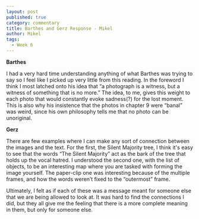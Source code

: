 ```yaml
---
layout: post
published: true
category: commentary
title: Barthes and Gerz Response - Mikel
author: Mikel
tags:
  - Week 6
---
```

**Barthes**

I had a very hard time understanding anything of what Barthes was trying to say so I feel like I picked up very little from this reading. In the foreword I think I most latched onto his idea that “a photograph is a witness, but a witness of something that is no more.” The idea, to me, gives this weight to each photo that would constantly evoke sadness(?) for the lost moment. This is also why his insistence that the photos in chapter 9 were “banal” was weird, since his own philosophy tells me that no photo can be unoriginal.


**Gerz**

There are few examples where I can make any sort of connection between the images and the text. For the first, the Silent Majority tree, I think it's easy to see that the words “The Silent Majority” act as the bark of the tree that holds up the vocal hatred. I understood the second one, with the list of objects, to be an interesting map where you are tasked with forming the image yourself. The paper-clip one was interesting because of the multiple frames, and how the words weren’t fixed to the “outermost” frame.

Ultimately, I felt as if each of these was a message meant for someone else that we are being allowed to look at. It was hard to find the connections I did, but they all give me the feeling that there is a more complete meaning in them, but only for someone else.
